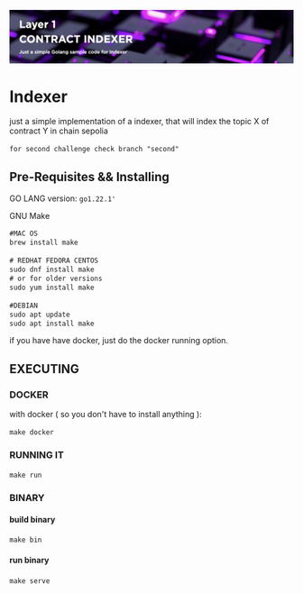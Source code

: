 ![Theme Image](resources/banner.png)

# Indexer

just a simple implementation of a indexer, that will index the topic X of contract Y in chain sepolia

`for second challenge check branch "second"`

## Pre-Requisites && Installing

GO LANG version: `go1.22.1'`

GNU Make

```SH
#MAC OS
brew install make

# REDHAT FEDORA CENTOS
sudo dnf install make
# or for older versions
sudo yum install make

#DEBIAN
sudo apt update
sudo apt install make
```

if you have have docker, just do the docker running option.

## EXECUTING

### DOCKER
with docker ( so you don't have to install anything ):

`make docker`

### RUNNING IT
`make run`

### BINARY
#### build binary

`make bin`

#### run binary

`make serve`